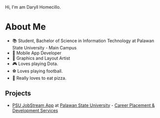 Hi, I'm am Daryll Homecillo.

# About Me
* :books: Student, Bachelor of Science in Information Technology at Palawan State University - Main Campus
* :iphone: Mobile App Developer
* :art: Graphics and Layout Artist
* :video_game: Loves playing Dota.
* :soccer: Loves playing football.
* :pizza: Really loves to eat pizza.

## Projects
* [PSU JobStream App](https://play.google.com/store/apps/details?id=com.jobstream.PSUJobStream) at [Palawan State University](https://psu.palawan.edu.ph) - [Career Placement & Development Services](https://www.facebook.com/PSUCareerPlacementDevelopmentServices)
